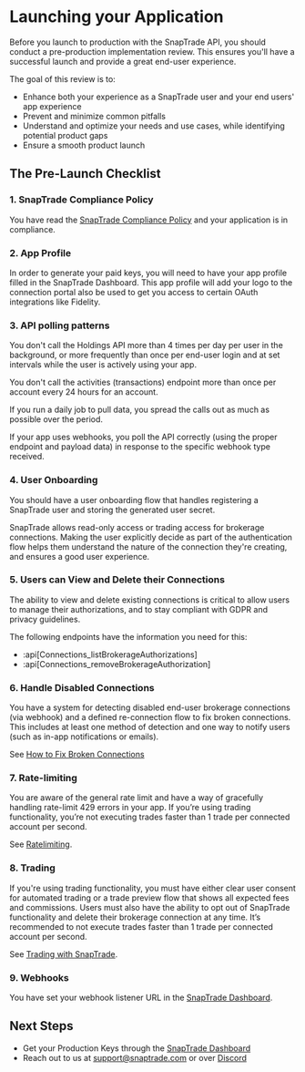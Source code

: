# Launching your Application

Before you launch to production with the SnapTrade API, you should conduct a pre-production implementation review. This ensures you'll have a successful launch and provide a great end-user experience.

The goal of this review is to:

- Enhance both your experience as a SnapTrade user and your end users' app experience
- Prevent and minimize common pitfalls
- Understand and optimize your needs and use cases, while identifying potential product gaps
- Ensure a smooth product launch

## The Pre-Launch Checklist

### 1. SnapTrade Compliance Policy

You have read the [SnapTrade Compliance Policy]([https://snaptrade.com/compliance-policy](https://snaptrade.com/compliance-policy)) and your application is in compliance.

### 2. App Profile

In order to generate your paid keys, you will need to have your app profile filled in the SnapTrade Dashboard. This app profile will add your logo to the connection portal also be used to get you access to certain OAuth integrations like Fidelity.

### 3. API polling patterns

You don't call the Holdings API more than 4 times per day per user in the background, or more frequently than once per end-user login and at set intervals while the user is actively using your app. 

You don't call the activities (transactions) endpoint more than once per account every 24 hours for an account.

If you run a daily job to pull data, you spread the calls out as much as possible over the period.  

If your app uses webhooks, you poll the API correctly (using the proper endpoint and payload data) in response to the specific webhook type received.

### 4. User Onboarding

You should have a user onboarding flow that handles registering a SnapTrade user and storing the generated user secret. 

SnapTrade allows read-only access or trading access for brokerage connections. Making the user explicitly decide as part of the authentication flow helps them understand the nature of the connection they're creating, and ensures a good user experience.

### 5. Users can View and Delete their Connections

The ability to view and delete existing connections is critical to allow users to manage their authorizations, and to stay compliant with GDPR and privacy guidelines.

The following endpoints have the information you need for this:

- :api[Connections_listBrokerageAuthorizations]
- :api[Connections_removeBrokerageAuthorization]

### 6. Handle Disabled Connections

You have a system for detecting disabled end-user brokerage connections (via webhook) and a defined re-connection flow to fix broken connections. This includes at least one method of detection and one way to notify users (such as in-app notifications or emails).

See [How to Fix Broken Connections]([https://docs.snaptrade.com/docs/fix-broken-connections](https://docs.snaptrade.com/docs/fix-broken-connections))

### 7. Rate-limiting

You are aware of the general rate limit and have a way of gracefully handling rate-limit 429 errors in your app. If youʼre using trading functionality, youʼre not executing trades faster than 1 trade per connected account per second.

See [Ratelimiting]([https://docs.snaptrade.com/docs/ratelimiting](https://docs.snaptrade.com/docs/ratelimiting)).

### 8. Trading

If you're using trading functionality, you must have either clear user consent for automated trading or a trade preview flow that shows all expected fees and commissions. Users must also have the ability to opt out of SnapTrade functionality and delete their brokerage connection at any time. It’s recommended to not execute trades faster than 1 trade per connected account per second.

See [Trading with SnapTrade]([https://docs.snaptrade.com/docs/trading-with-snaptrade](https://docs.snaptrade.com/docs/trading-with-snaptrade)).

### 9. Webhooks

You have set your webhook listener URL in the [SnapTrade Dashboard](https://dashboard.snaptrade.com).

## Next Steps

- Get your Production Keys through the [SnapTrade Dashboard](https://dashboard.snaptrade.com)
- Reach out to us at [support@snaptrade.com](mailto:support@snaptrade.com) or over [Discord]([https://discord.gg/UDwzZUuQ](https://discord.gg/UDwzZUuQ))
